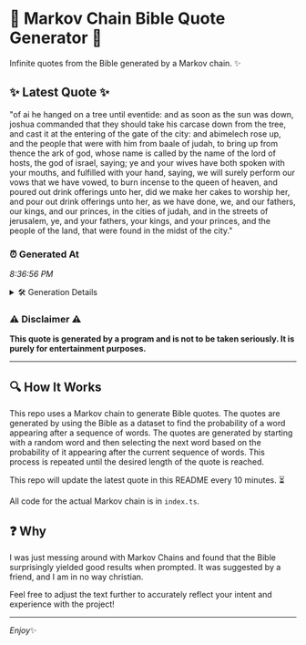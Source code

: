 # 📖 Markov Chain Bible Quote Generator 📖

Infinite quotes from the Bible generated by a Markov chain. ✨

## ✨ Latest Quote ✨
"of ai he hanged on a tree until eventide: and as soon as the sun was down, joshua commanded that they should take his carcase down from the tree, and cast it at the entering of the gate of the city: and abimelech rose up, and the people that were with him from baale of judah, to bring up from thence the ark of god, whose name is called by the name of the lord of hosts, the god of israel, saying; ye and your wives have both spoken with your mouths, and fulfilled with your hand, saying, we will surely perform our vows that we have vowed, to burn incense to the queen of heaven, and poured out drink offerings unto her, did we make her cakes to worship her, and pour out drink offerings unto her, as we have done, we, and our fathers, our kings, and our princes, in the cities of judah, and in the streets of jerusalem, ye, and your fathers, your kings, and your princes, and the people of the land, that were found in the midst of the city."

### ⏰ Generated At
*8:36:56 PM*

<details>
    <summary>🛠️ Generation Details</summary>
    <p>
        <strong>🌱 Seed:</strong> of<br>
        <strong>🔄 Iterations:</strong> 185<br>
        <strong>📜 Context History:</strong><br>[ of ]: ai<br>[ of, ai ]: he<br>[ of, ai, he ]: hanged<br>[ of, ai, he, hanged ]: on<br>[ of, ai, he, hanged, on ]: a<br>[ of, ai, he, hanged, on, a ]: tree<br>[ ai, he, hanged, on, a, tree ]: until<br>[ he, hanged, on, a, tree, until ]: eventide:<br>[ hanged, on, a, tree, until, eventide: ]: and<br>[ on, a, tree, until, eventide:, and ]: as<br>[ a, tree, until, eventide:, and, as ]: soon<br>[ tree, until, eventide:, and, as, soon ]: as<br>[ until, eventide:, and, as, soon, as ]: the<br>[ eventide:, and, as, soon, as, the ]: sun<br>[ and, as, soon, as, the, sun ]: was<br>[ as, soon, as, the, sun, was ]: down,<br>[ soon, as, the, sun, was, down, ]: joshua<br>[ as, the, sun, was, down,, joshua ]: commanded<br>[ the, sun, was, down,, joshua, commanded ]: that<br>[ sun, was, down,, joshua, commanded, that ]: they<br>[ was, down,, joshua, commanded, that, they ]: should<br>[ down,, joshua, commanded, that, they, should ]: take<br>[ joshua, commanded, that, they, should, take ]: his<br>[ commanded, that, they, should, take, his ]: carcase<br>[ that, they, should, take, his, carcase ]: down<br>[ they, should, take, his, carcase, down ]: from<br>[ should, take, his, carcase, down, from ]: the<br>[ take, his, carcase, down, from, the ]: tree,<br>[ his, carcase, down, from, the, tree, ]: and<br>[ carcase, down, from, the, tree,, and ]: cast<br>[ down, from, the, tree,, and, cast ]: it<br>[ from, the, tree,, and, cast, it ]: at<br>[ the, tree,, and, cast, it, at ]: the<br>[ tree,, and, cast, it, at, the ]: entering<br>[ and, cast, it, at, the, entering ]: of<br>[ cast, it, at, the, entering, of ]: the<br>[ it, at, the, entering, of, the ]: gate<br>[ at, the, entering, of, the, gate ]: of<br>[ the, entering, of, the, gate, of ]: the<br>[ entering, of, the, gate, of, the ]: city:<br>[ of, the, gate, of, the, city: ]: and<br>[ the, gate, of, the, city:, and ]: abimelech<br>[ gate, of, the, city:, and, abimelech ]: rose<br>[ of, the, city:, and, abimelech, rose ]: up,<br>[ the, city:, and, abimelech, rose, up, ]: and<br>[ city:, and, abimelech, rose, up,, and ]: the<br>[ and, abimelech, rose, up,, and, the ]: people<br>[ abimelech, rose, up,, and, the, people ]: that<br>[ rose, up,, and, the, people, that ]: were<br>[ up,, and, the, people, that, were ]: with<br>[ and, the, people, that, were, with ]: him<br>[ the, people, that, were, with, him ]: from<br>[ people, that, were, with, him, from ]: baale<br>[ that, were, with, him, from, baale ]: of<br>[ were, with, him, from, baale, of ]: judah,<br>[ with, him, from, baale, of, judah, ]: to<br>[ him, from, baale, of, judah,, to ]: bring<br>[ from, baale, of, judah,, to, bring ]: up<br>[ baale, of, judah,, to, bring, up ]: from<br>[ of, judah,, to, bring, up, from ]: thence<br>[ judah,, to, bring, up, from, thence ]: the<br>[ to, bring, up, from, thence, the ]: ark<br>[ bring, up, from, thence, the, ark ]: of<br>[ up, from, thence, the, ark, of ]: god,<br>[ from, thence, the, ark, of, god, ]: whose<br>[ thence, the, ark, of, god,, whose ]: name<br>[ the, ark, of, god,, whose, name ]: is<br>[ ark, of, god,, whose, name, is ]: called<br>[ of, god,, whose, name, is, called ]: by<br>[ god,, whose, name, is, called, by ]: the<br>[ whose, name, is, called, by, the ]: name<br>[ name, is, called, by, the, name ]: of<br>[ is, called, by, the, name, of ]: the<br>[ called, by, the, name, of, the ]: lord<br>[ by, the, name, of, the, lord ]: of<br>[ the, name, of, the, lord, of ]: hosts,<br>[ name, of, the, lord, of, hosts, ]: the<br>[ of, the, lord, of, hosts,, the ]: god<br>[ the, lord, of, hosts,, the, god ]: of<br>[ lord, of, hosts,, the, god, of ]: israel,<br>[ of, hosts,, the, god, of, israel, ]: saying;<br>[ hosts,, the, god, of, israel,, saying; ]: ye<br>[ the, god, of, israel,, saying;, ye ]: and<br>[ god, of, israel,, saying;, ye, and ]: your<br>[ of, israel,, saying;, ye, and, your ]: wives<br>[ israel,, saying;, ye, and, your, wives ]: have<br>[ saying;, ye, and, your, wives, have ]: both<br>[ ye, and, your, wives, have, both ]: spoken<br>[ and, your, wives, have, both, spoken ]: with<br>[ your, wives, have, both, spoken, with ]: your<br>[ wives, have, both, spoken, with, your ]: mouths,<br>[ have, both, spoken, with, your, mouths, ]: and<br>[ both, spoken, with, your, mouths,, and ]: fulfilled<br>[ spoken, with, your, mouths,, and, fulfilled ]: with<br>[ with, your, mouths,, and, fulfilled, with ]: your<br>[ your, mouths,, and, fulfilled, with, your ]: hand,<br>[ mouths,, and, fulfilled, with, your, hand, ]: saying,<br>[ and, fulfilled, with, your, hand,, saying, ]: we<br>[ fulfilled, with, your, hand,, saying,, we ]: will<br>[ with, your, hand,, saying,, we, will ]: surely<br>[ your, hand,, saying,, we, will, surely ]: perform<br>[ hand,, saying,, we, will, surely, perform ]: our<br>[ saying,, we, will, surely, perform, our ]: vows<br>[ we, will, surely, perform, our, vows ]: that<br>[ will, surely, perform, our, vows, that ]: we<br>[ surely, perform, our, vows, that, we ]: have<br>[ perform, our, vows, that, we, have ]: vowed,<br>[ our, vows, that, we, have, vowed, ]: to<br>[ vows, that, we, have, vowed,, to ]: burn<br>[ that, we, have, vowed,, to, burn ]: incense<br>[ we, have, vowed,, to, burn, incense ]: to<br>[ have, vowed,, to, burn, incense, to ]: the<br>[ vowed,, to, burn, incense, to, the ]: queen<br>[ to, burn, incense, to, the, queen ]: of<br>[ burn, incense, to, the, queen, of ]: heaven,<br>[ incense, to, the, queen, of, heaven, ]: and<br>[ to, the, queen, of, heaven,, and ]: poured<br>[ the, queen, of, heaven,, and, poured ]: out<br>[ queen, of, heaven,, and, poured, out ]: drink<br>[ of, heaven,, and, poured, out, drink ]: offerings<br>[ heaven,, and, poured, out, drink, offerings ]: unto<br>[ and, poured, out, drink, offerings, unto ]: her,<br>[ poured, out, drink, offerings, unto, her, ]: did<br>[ out, drink, offerings, unto, her,, did ]: we<br>[ drink, offerings, unto, her,, did, we ]: make<br>[ offerings, unto, her,, did, we, make ]: her<br>[ unto, her,, did, we, make, her ]: cakes<br>[ her,, did, we, make, her, cakes ]: to<br>[ did, we, make, her, cakes, to ]: worship<br>[ we, make, her, cakes, to, worship ]: her,<br>[ make, her, cakes, to, worship, her, ]: and<br>[ her, cakes, to, worship, her,, and ]: pour<br>[ cakes, to, worship, her,, and, pour ]: out<br>[ to, worship, her,, and, pour, out ]: drink<br>[ worship, her,, and, pour, out, drink ]: offerings<br>[ her,, and, pour, out, drink, offerings ]: unto<br>[ and, pour, out, drink, offerings, unto ]: her,<br>[ pour, out, drink, offerings, unto, her, ]: as<br>[ out, drink, offerings, unto, her,, as ]: we<br>[ drink, offerings, unto, her,, as, we ]: have<br>[ offerings, unto, her,, as, we, have ]: done,<br>[ unto, her,, as, we, have, done, ]: we,<br>[ her,, as, we, have, done,, we, ]: and<br>[ as, we, have, done,, we,, and ]: our<br>[ we, have, done,, we,, and, our ]: fathers,<br>[ have, done,, we,, and, our, fathers, ]: our<br>[ done,, we,, and, our, fathers,, our ]: kings,<br>[ we,, and, our, fathers,, our, kings, ]: and<br>[ and, our, fathers,, our, kings,, and ]: our<br>[ our, fathers,, our, kings,, and, our ]: princes,<br>[ fathers,, our, kings,, and, our, princes, ]: in<br>[ our, kings,, and, our, princes,, in ]: the<br>[ kings,, and, our, princes,, in, the ]: cities<br>[ and, our, princes,, in, the, cities ]: of<br>[ our, princes,, in, the, cities, of ]: judah,<br>[ princes,, in, the, cities, of, judah, ]: and<br>[ in, the, cities, of, judah,, and ]: in<br>[ the, cities, of, judah,, and, in ]: the<br>[ cities, of, judah,, and, in, the ]: streets<br>[ of, judah,, and, in, the, streets ]: of<br>[ judah,, and, in, the, streets, of ]: jerusalem,<br>[ and, in, the, streets, of, jerusalem, ]: ye,<br>[ in, the, streets, of, jerusalem,, ye, ]: and<br>[ the, streets, of, jerusalem,, ye,, and ]: your<br>[ streets, of, jerusalem,, ye,, and, your ]: fathers,<br>[ of, jerusalem,, ye,, and, your, fathers, ]: your<br>[ jerusalem,, ye,, and, your, fathers,, your ]: kings,<br>[ ye,, and, your, fathers,, your, kings, ]: and<br>[ and, your, fathers,, your, kings,, and ]: your<br>[ your, fathers,, your, kings,, and, your ]: princes,<br>[ fathers,, your, kings,, and, your, princes, ]: and<br>[ your, kings,, and, your, princes,, and ]: the<br>[ kings,, and, your, princes,, and, the ]: people<br>[ and, your, princes,, and, the, people ]: of<br>[ your, princes,, and, the, people, of ]: the<br>[ princes,, and, the, people, of, the ]: land,<br>[ and, the, people, of, the, land, ]: that<br>[ the, people, of, the, land,, that ]: were<br>[ people, of, the, land,, that, were ]: found<br>[ of, the, land,, that, were, found ]: in<br>[ the, land,, that, were, found, in ]: the<br>[ land,, that, were, found, in, the ]: midst<br>[ that, were, found, in, the, midst ]: of<br>[ were, found, in, the, midst, of ]: the<br>[ found, in, the, midst, of, the ]: city.<br>
    </p>
</details>

### ⚠️ Disclaimer ⚠️
**This quote is generated by a program and is not to be taken seriously. It is purely for entertainment purposes.**

---

## 🔍 How It Works

This repo uses a Markov chain to generate Bible quotes. The quotes are generated by using the Bible as a dataset to find the probability of a word appearing after a sequence of words. The quotes are generated by starting with a random word and then selecting the next word based on the probability of it appearing after the current sequence of words. This process is repeated until the desired length of the quote is reached.

This repo will update the latest quote in this README every 10 minutes. ⏳

All code for the actual Markov chain is in `index.ts`.

## ❓ Why

I was just messing around with Markov Chains and found that the Bible surprisingly yielded good results when prompted. 
It was suggested by a friend, and I am in no way christian.

Feel free to adjust the text further to accurately reflect your intent and experience with the project!

---

*Enjoy*✨
